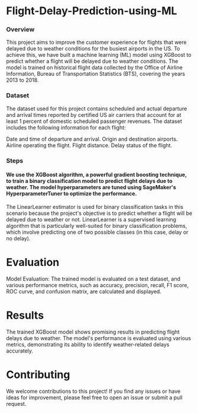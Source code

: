 # Flight-Delay-Prediction-using-ML
### Overview
This project aims to improve the customer experience for flights that were delayed due to weather conditions for the busiest airports in the US. To achieve this, we have built a machine learning (ML) model using XGBoost to predict whether a flight will be delayed due to weather conditions. The model is trained on historical flight data collected by the Office of Airline Information, Bureau of Transportation Statistics (BTS), covering the years 2013 to 2018.

### Dataset
The dataset used for this project contains scheduled and actual departure and arrival times reported by certified US air carriers that account for at least 1 percent of domestic scheduled passenger revenues. The dataset includes the following information for each flight:

Date and time of departure and arrival.
Origin and destination airports.
Airline operating the flight.
Flight distance.
Delay status of the flight.

### Steps
#### We use the XGBoost algorithm, a powerful gradient boosting technique, to train a binary classification model to predict flight delays due to weather. The model hyperparameters are tuned using SageMaker's HyperparameterTuner to optimize the performance.
The LinearLearner estimator is used for binary classification tasks in this scenario because the project's objective is to predict whether a flight will be delayed due to weather or not. LinearLearner is a supervised learning algorithm that is particularly well-suited for binary classification problems, which involve predicting one of two possible classes (in this case, delay or no delay).
# Evaluation 
Model Evaluation: The trained model is evaluated on a test dataset, and various performance metrics, such as accuracy, precision, recall, F1 score, ROC curve, and confusion matrix, are calculated and displayed.

# Results
The trained XGBoost model shows promising results in predicting flight delays due to weather. The model's performance is evaluated using various metrics, demonstrating its ability to identify weather-related delays accurately.

# Contributing
We welcome contributions to this project! If you find any issues or have ideas for improvement, please feel free to open an issue or submit a pull request.
